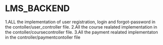 # LMS_BACKEND
1.ALL the implementation  of user registration, login and forgot-password in the contoller/user_controller file.
2.All the course realated implementation in the contoller/coursecontroller file.
3.All the payment realated implementaton in the controller/paymentcontoller file
